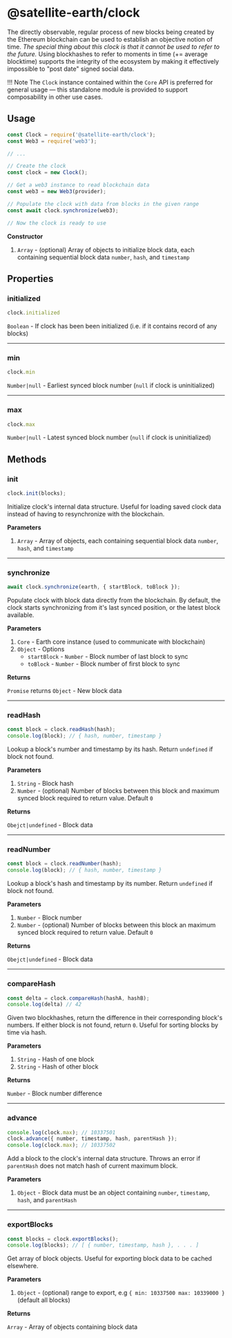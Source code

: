 # @satellite-earth/clock

The directly observable, regular process of new blocks being created by the Ethereum blockchain can be used to establish an objective notion of time. *The special thing about this clock is that it cannot be used to refer to the future.* Using blockhashes to refer to moments in time (+= average blocktime) supports the integrity of the ecosystem by making it effectively impossible to "post date" signed social data.

!!! Note
	The `Clock` instance contained within the `Core` API is preferred for general usage — this standalone module is provided to support composability in other use cases.

## Usage

``` js
const Clock = require('@satellite-earth/clock');
const Web3 = require('web3');

// ...

// Create the clock
const clock = new Clock();

// Get a web3 instance to read blockchain data
const web3 = new Web3(provider);

// Populate the clock with data from blocks in the given range
const await clock.synchronize(web3);

// Now the clock is ready to use

```

**Constructor**

1. `Array` - (optional) Array of objects to initialize block data, each containing sequential block data `number`, `hash`, and `timestamp`

## Properties

### initialized

``` js
clock.initialized
```

`Boolean` - If clock has been been initialized (i.e. if it contains record of any blocks)

---

### min

``` js
clock.min
```

`Number|null` - Earliest synced block number (`null` if clock is uninitialized)

---

### max

``` js
clock.max
```

`Number|null` - Latest synced block number (`null` if clock is uninitialized)

## Methods

### init

``` js
clock.init(blocks);
```

Initialize clock's internal data structure. Useful for loading saved clock data instead of having to resynchronize with the blockchain.

**Parameters**

1. `Array` - Array of objects, each containing sequential block data `number`, `hash`, and `timestamp`

---

### synchronize

``` js
await clock.synchronize(earth, { startBlock, toBlock });
```

Populate clock with block data directly from the blockchain. By default, the clock starts synchronizing from it's last synced position, or the latest block available.

**Parameters**

1. `Core` - Earth core instance (used to communicate with blockchain)
2. `Object` - Options
	- `startBlock` - `Number` - Block number of last block to sync
	- `toBlock` - `Number` - Block number of first block to sync

**Returns**

`Promise` returns `Object` - New block data

---

### readHash

``` js
const block = clock.readHash(hash);
console.log(block); // { hash, number, timestamp }
```

Lookup a block's number and timestamp by its hash. Return `undefined` if block not found.

**Parameters**

1. `String` - Block hash
2. `Number` - (optional) Number of blocks between this block and maximum synced block required to return value. Default `0`

**Returns**

`Obejct|undefined` - Block data

---

### readNumber

``` js
const block = clock.readNumber(hash);
console.log(block); // { hash, number, timestamp }
```

Lookup a block's hash and timestamp by its number. Return `undefined` if block not found.

**Parameters**

1. `Number` - Block number
2. `Number` - (optional) Number of blocks between this block an maximum synced block required to return value. Default `0`

**Returns**

`Obejct|undefined` - Block data

---

### compareHash

``` js
const delta = clock.compareHash(hashA, hashB);
console.log(delta) // 42
```

Given two blockhashes, return the difference in their corresponding block's numbers. If either block is not found, return `0`. Useful for sorting blocks by time via hash.

**Parameters**

1. `String` - Hash of one block
2. `String` - Hash of other block

**Returns**

`Number` - Block number difference

---

### advance

``` js
console.log(clock.max); // 10337501
clock.advance({ number, timestamp, hash, parentHash });
console.log(clock.max); // 10337502
```

Add a block to the clock's internal data structure. Throws an error if `parentHash` does not match hash of current maximum block.

**Parameters**

1. `Object` - Block data must be an object containing `number`, `timestamp`, `hash`, and `parentHash`

---

### exportBlocks

``` js
const blocks = clock.exportBlocks();
console.log(blocks); // [ { number, timestamp, hash }, . . . ]
```

Get array of block objects. Useful for exporting block data to be cached elsewhere.

**Parameters**

1. `Object` - (optional) range to export, e.g `{ min: 10337500 max: 10339000 }` (default all blocks)

**Returns**

`Array` - Array of objects containing block data
